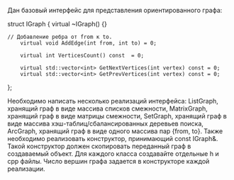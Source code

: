 Дан базовый интерфейс для представления ориентированного графа:

struct IGraph {
        virtual ~IGraph() {}
	
	// Добавление ребра от from к to.
        virtual void AddEdge(int from, int to) = 0;

        virtual int VerticesCount() const  = 0;

        virtual std::vector<int> GetNextVertices(int vertex) const = 0;
        virtual std::vector<int> GetPrevVertices(int vertex) const = 0;
};


Необходимо написать несколько реализаций интерфейса:
        ListGraph, хранящий граф в виде массива списков смежности,
        MatrixGraph, хранящий граф в виде матрицы смежности,
        SetGraph, хранящий граф в виде массива хэш-таблиц/сбалансированных деревьев поиска,
        ArcGraph, хранящий граф в виде одного массива пар {from, to}.
Также необходимо реализовать конструктор, принимающий const IGraph&. Такой конструктор должен скопировать переданный граф в создаваемый объект.
Для каждого класса создавайте отдельные h и cpp файлы.
Число вершин графа задается в конструкторе каждой реализации.
